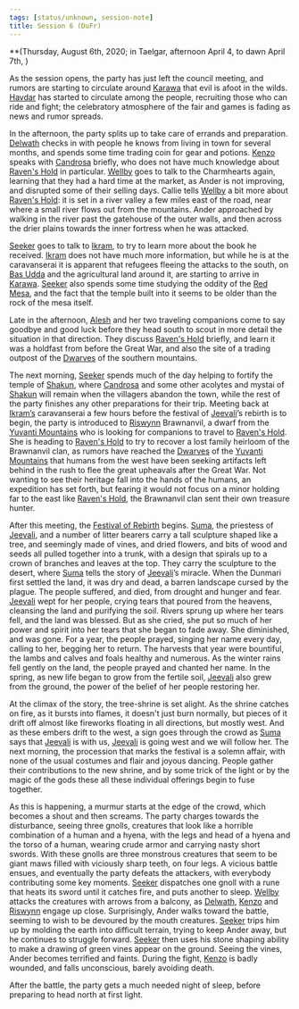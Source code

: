 ```yaml
---
tags: [status/unknown, session-note]
title: Session 6 (DuFr)
---
```



**(Thursday, August 6th, 2020; in Taelgar, afternoon April 4, to dawn April 7th, )

As the session opens, the party has just left the council meeting, and rumors are starting to circulate around [Karawa](<../../../gazetteer/greater-dunmar/realms/dunmar/eastern-dunmar/karawa.md>) that evil is afoot in the wilds. [Havdar](<../../../people/dunmari/havdar.md>) has started to circulate among the people, recruiting those who can ride and fight; the celebratory atmosphere of the fair and games is fading as news and rumor spreads. 

In the afternoon, the party splits up to take care of errands and preparation. [Delwath](<../../../people/pcs/dunmar-fellowship/delwath.md>) checks in with people he knows from living in town for several months, and spends some time trading coin for gear and potions. [Kenzo](<../../../people/pcs/dunmar-fellowship/kenzo.md>) speaks with [Candrosa](<../../../people/dunmari/candrosa.md>) briefly, who does not have much knowledge about [Raven's Hold](<../../../gazetteer/greater-dunmar/dunmari-basin/raven-s-hold.md>) in particular. [Wellby](<../../../people/pcs/dunmar-fellowship/wellby.md>) goes to talk to the Charmhearts again, learning that they had a hard time at the market, as Ander is not improving, and disrupted some of their selling days. Callie tells [Wellby](<../../../people/pcs/dunmar-fellowship/wellby.md>) a bit more about [Raven's Hold](<../../../gazetteer/greater-dunmar/dunmari-basin/raven-s-hold.md>): it is set in a river valley a few miles east of the road, near where a small river flows out from the mountains. Ander approached by walking in the river past the gatehouse of the outer walls, and then across the drier plains towards the inner fortress when he was attacked. 

[Seeker](<../../../people/pcs/dunmar-fellowship/seeker.md>) goes to talk to [Ikram](<../../../people/dunmari/ikram.md>), to try to learn more about the book he received. [Ikram](<../../../people/dunmari/ikram.md>) does not have much more information, but while he is at the caravanserai it is apparent that refugees fleeing the attacks to the south, on [Bas Udda](<../../../gazetteer/greater-dunmar/realms/dunmar/eastern-dunmar/bas-udda.md>) and the agricultural land around it, are starting to arrive in [Karawa](<../../../gazetteer/greater-dunmar/realms/dunmar/eastern-dunmar/karawa.md>). [Seeker](<../../../people/pcs/dunmar-fellowship/seeker.md>) also spends some time studying the oddity of the [Red Mesa](<../../../gazetteer/greater-dunmar/realms/dunmar/eastern-dunmar/red-mesa.md>), and the fact that the temple built into it seems to be older than the rock of the mesa itself. 

Late in the afternoon, [Alesh](<../../../people/dunmari/alesh.md>) and her two traveling companions come to say goodbye and good luck before they head south to scout in more detail the situation in that direction. They discuss [Raven's Hold](<../../../gazetteer/greater-dunmar/dunmari-basin/raven-s-hold.md>) briefly, and learn it was a holdfast from before the Great War, and also the site of a trading outpost of the [Dwarves](<../../../species/children-of-the-embodied-gods/dwarves/dwarves.md>) of the southern mountains. 

The next morning, [Seeker](<../../../people/pcs/dunmar-fellowship/seeker.md>) spends much of the day helping to fortify the temple of [Shakun](<../../../cosmology/gods/incorporeal-gods/dunmari/shakun.md>), where [Candrosa](<../../../people/dunmari/candrosa.md>) and some other acolytes and mystai of [Shakun](<../../../cosmology/gods/incorporeal-gods/dunmari/shakun.md>) will remain when the villagers abandon the town, while the rest of the party finishes any other preparations for their trip. Meeting back at [Ikram’s](<../../../gazetteer/greater-dunmar/realms/dunmar/eastern-dunmar/ikrams.md>) caravanserai a few hours before the festival of [Jeevali](<../../../cosmology/gods/incorporeal-gods/dunmari/jeevali.md>)’s rebirth is to begin, the party is introduced to [Riswynn](<../../../people/pcs/dunmar-fellowship/riswynn.md>) Brawnanvil, a dwarf from the [Yuvanti Mountains](<../../../gazetteer/greater-dunmar/yuvanti-mountains.md>) who is looking for companions to travel to [Raven's Hold](<../../../gazetteer/greater-dunmar/dunmari-basin/raven-s-hold.md>). She is heading to [Raven's Hold](<../../../gazetteer/greater-dunmar/dunmari-basin/raven-s-hold.md>) to try to recover a lost family heirloom of the Brawnanvil clan, as rumors have reached the [Dwarves](<../../../species/children-of-the-embodied-gods/dwarves/dwarves.md>) of the [Yuvanti Mountains](<../../../gazetteer/greater-dunmar/yuvanti-mountains.md>) that humans from the west have been seeking artifacts left behind in the rush to flee the great upheavals after the Great War. Not wanting to see their heritage fall into the hands of the humans, an expedition has set forth, but fearing it would not focus on a minor holding far to the east like [Raven's Hold](<../../../gazetteer/greater-dunmar/dunmari-basin/raven-s-hold.md>), the Brawnanvil clan sent their own treasure hunter. 

After this meeting, the [Festival of Rebirth](<../../../time/holidays-and-festivals/dunmari-festivals/festival-of-rebirth.md>) begins. [Suma](<../../../people/dunmari/suma.md>), the priestess of [Jeevali](<../../../cosmology/gods/incorporeal-gods/dunmari/jeevali.md>), and a number of litter bearers carry a tall sculpture shaped like a tree, and seemingly made of vines, and dried flowers, and bits of wood and seeds all pulled together into a trunk, with a design that spirals up to a crown of branches and leaves at the top. They carry the sculpture to the desert, where [Suma](<../../../people/dunmari/suma.md>) tells the story of [Jeevali](<../../../cosmology/gods/incorporeal-gods/dunmari/jeevali.md>)’s miracle. When the Dunmari first settled the land, it was dry and dead, a barren landscape cursed by the plague. The people suffered, and died, from drought and hunger and fear. [Jeevali](<../../../cosmology/gods/incorporeal-gods/dunmari/jeevali.md>) wept for her people, crying tears that poured from the heavens, cleansing the land and purifying the soil. Rivers sprung up where her tears fell, and the land was blessed. But as she cried, she put so much of her power and spirit into her tears that she began to fade away. She diminished, and was gone. For a year, the people prayed, singing her name every day, calling to her, begging her to return. The harvests that year were bountiful, the lambs and calves and foals healthy and numerous. As the winter rains fell gently on the land, the people prayed and chanted her name. In the spring, as new life began to grow from the fertile soil, [Jeevali](<../../../cosmology/gods/incorporeal-gods/dunmari/jeevali.md>) also grew from the ground, the power of the belief of her people restoring her.

At the climax of the story, the tree-shrine is set alight. As the shrine catches on fire, as it bursts into flames, it doesn't just burn normally, but pieces of it drift off almost like fireworks floating in all directions, but mostly west. And as these embers drift to the west, a sign goes through the crowd as [Suma](<../../../people/dunmari/suma.md>) says that [Jeevali](<../../../cosmology/gods/incorporeal-gods/dunmari/jeevali.md>) is with us, [Jeevali](<../../../cosmology/gods/incorporeal-gods/dunmari/jeevali.md>) is going west and we will follow her. The next morning, the procession that marks the festival is a solemn affair, with none of the usual costumes and flair and joyous dancing. People gather their contributions to the new shrine, and by some trick of the light or by the magic of the gods these all these individual offerings begin to fuse together. 

As this is happening, a murmur starts at the edge of the crowd, which becomes a shout and then screams. The party charges towards the disturbance, seeing three gnolls, creatures that look like a horrible combination of a human and a hyena, with the legs and head of a hyena and the torso of a human, wearing crude armor and carrying nasty short swords. With these gnolls are three monstrous creatures that seem to be giant maws filled with viciously sharp teeth, on four legs. A vicious battle ensues, and eventually the party defeats the attackers, with everybody contributing some key moments. [Seeker](<../../../people/pcs/dunmar-fellowship/seeker.md>) dispatches one gnoll with a rune that heats its sword until it catches fire, and puts another to sleep. [Wellby](<../../../people/pcs/dunmar-fellowship/wellby.md>) attacks the creatures with arrows from a balcony, as [Delwath](<../../../people/pcs/dunmar-fellowship/delwath.md>), [Kenzo](<../../../people/pcs/dunmar-fellowship/kenzo.md>) and [Riswynn](<../../../people/pcs/dunmar-fellowship/riswynn.md>) engage up close. Surprisingly, Ander walks toward the battle, seeming to wish to be devoured by the mouth creatures. [Seeker](<../../../people/pcs/dunmar-fellowship/seeker.md>) trips him up by molding the earth into difficult terrain, trying to keep Ander away, but he continues to struggle forward. [Seeker](<../../../people/pcs/dunmar-fellowship/seeker.md>) then uses his stone shaping ability to make a drawing of green vines appear on the ground. Seeing the vines, Ander becomes terrified and faints. During the fight, [Kenzo](<../../../people/pcs/dunmar-fellowship/kenzo.md>) is badly wounded, and falls unconscious, barely avoiding death. 

After the battle, the party gets a much needed night of sleep, before preparing to head north at first light. 